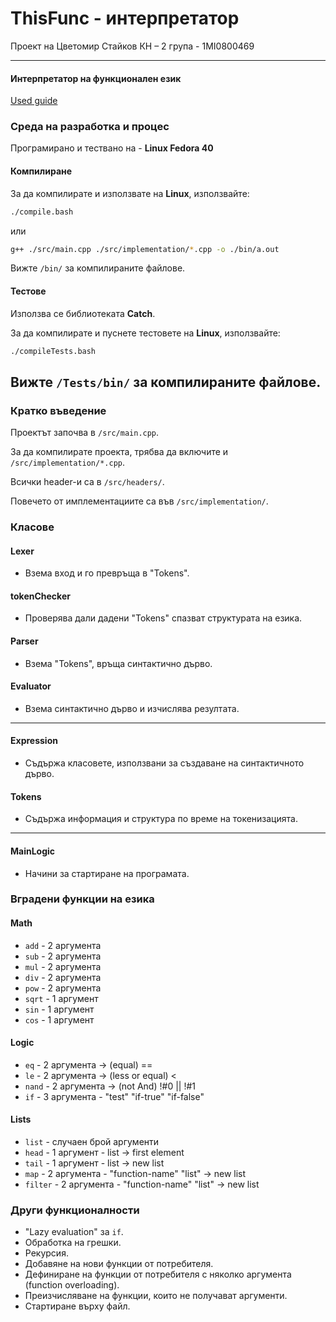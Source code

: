 
# ThisFunc - интерпретатор
Проект на Цветомир Стайков
КН – 2 група - 1MI0800469

---

#### Интерпретатор на функционален език

[Used guide](https://craftinginterpreters.com/scanning.html#the-interpreter-framework)

### Среда на разработка и процес

Програмирано и тествано на - **Linux Fedora 40**

#### Компилиране

За да компилирате и използвате на **Linux**, използвайте:
```bash
./compile.bash
```
или
```bash
g++ ./src/main.cpp ./src/implementation/*.cpp -o ./bin/a.out
```
Вижте `/bin/` за компилираните файлове.


#### Тестове
Използва се библиотеката **Catch**.

За да компилирате и пуснете тестовете на **Linux**, използвайте:
```bash
./compileTests.bash
```
Вижте `/Tests/bin/` за компилираните файлове.
---

### Кратко въведение
Проектът започва в `/src/main.cpp`.

За да компилирате проекта, трябва да включите и `/src/implementation/*.cpp`.

Всички header-и са в `/src/headers/`.

Повечето от имплементациите са във `/src/implementation/`.

### Класове

#### Lexer
- Взема вход и го превръща в "Tokens".

#### tokenChecker
- Проверява дали дадени "Tokens" спазват структурата на езика.

#### Parser
- Взема "Tokens", връща синтактично дърво.

#### Evaluator
- Взема синтактично дърво и изчислява резултата.

---

#### Expression
- Съдържа класовете, използвани за създаване на синтактичното дърво.

#### Tokens  
- Съдържа информация и структура по време на токенизацията.

---

#### MainLogic
- Начини за стартиране на програмата.

### Вградени функции на езика

#### Math
- `add` - 2 аргумента
- `sub` - 2 аргумента
- `mul` - 2 аргумента
- `div` - 2 аргумента
- `pow` - 2 аргумента
- `sqrt` - 1 аргумент
- `sin` - 1 аргумент
- `cos` - 1 аргумент

#### Logic
- `eq` - 2 аргумента -> (equal) ==
- `le` - 2 аргумента -> (less or equal) <
- `nand` - 2 аргумента -> (not And) !#0 || !#1
- `if` - 3 аргумента - "test" "if-true" "if-false"

#### Lists  
- `list` - случаен брой аргументи
- `head` - 1 аргумент - list -> first element
- `tail` - 1 аргумент - list -> new list
- `map` - 2 аргумента - "function-name" "list" -> new list
- `filter` - 2 аргумента - "function-name" "list" -> new list

### Други функционалности  
- "Lazy evaluation" за `if`.
- Обработка на грешки.
- Рекурсия.
- Добавяне на нови функции от потребителя.
- Дефиниране на функции от потребителя с няколко аргумента (function overloading).
- Преизчисляване на функции, които не получават аргументи.
- Стартиране върху файл.